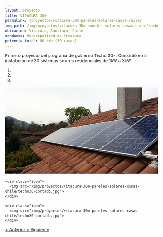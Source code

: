 ```yaml
---
layout: proyecto
title: VITACURA 30+
permalink: /proyectos/vitacura-30m-paneles-solares-casas-chile/
img_path: /img/proyectos/vitacura-30m-paneles-solares-casas-chile/techo30-cortado.jpg
ubicacion: Vitacura, Santiago, Chile
mandante: Municipalidad de Vitacura
potencia_total: 60 kWp (30 casas)
---
```


Primero proyecto del programa de gobierno Techo 30+. Consistió en la instalación de 30 sistemas solares residenciales de 1kW a 3kW.



<div id="myCarousel" class="carousel slide" data-ride="carousel">
  <!-- Indicators -->
  <ol class="carousel-indicators">
    <li data-target="#myCarousel" data-slide-to="0" class="active"></li>
    <li data-target="#myCarousel" data-slide-to="1"></li>
    <li data-target="#myCarousel" data-slide-to="2"></li>
  </ol>

  <!-- Imagenes de Los Proyectos -->
  <div class="carousel-inner">
    <div class="item active">
      <img src="/img/proyectos/vitacura-30m-paneles-solares-casas-chile/techo30-cortado.jpg">
    </div>

    <div class="item">
      <img src="/img/proyectos/vitacura-30m-paneles-solares-casas-chile/techo30-cortado.jpg">
    </div>

    <div class="item">
      <img src="/img/proyectos/vitacura-30m-paneles-solares-casas-chile/techo30-cortado.jpg">
    </div>
  </div>

  <!-- Left and right controls -->
  <a class="left carousel-control" href="#myCarousel" data-slide="prev">
    <span class="glyphicon glyphicon-chevron-left"><</span>
    <span class="sr-only">Anterior</span>
  </a>
  <a class="right carousel-control" href="#myCarousel" data-slide="next">
    <span class="glyphicon glyphicon-chevron-right">></span>
    <span class="sr-only">Siguiente</span>
  </a>
</div>